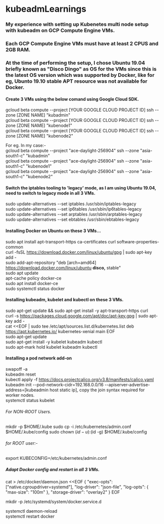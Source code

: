 # kubeadmLearnings
### My experience with setting up Kubenetes multi node setup with kubeadm on GCP Compute Engine VMs.

### Each GCP Compute Engine VMs must have at least 2 CPUS and 2GB RAM.
### At the time of performing the setup, I chose Ubuntu 19.04 briefly known as "Disco Dingo" as OS for the VMs since this is the latest OS version which was supported by Docker, like for eg, Ubunto 19.10 stable APT resource was not available for Docker.

#### Create 3 VMs using the below comand using Google Cloud SDK.
gcloud beta compute --project [YOUR GOOGLE CLOUD PROJECT ID] ssh --zone [ZONE NAME] "kubadmin"  
gcloud beta compute --project [YOUR GOOGLE CLOUD PROJECT ID] ssh --zone [ZONE NAME] "kubenode1"  
gcloud beta compute --project [YOUR GOOGLE CLOUD PROJECT ID] ssh --zone [ZONE NAME] "kubenode2"

For eg.  In my case:-  
gcloud beta compute --project "ace-daylight-256904" ssh --zone "asia-south1-c" "kubadmin"  
gcloud beta compute --project "ace-daylight-256904" ssh --zone "asia-south1-c" "kubenode1"  
gcloud beta compute --project "ace-daylight-256904" ssh --zone "asia-south1-c" "kubenode2"

#### Switch the iptables tooling to 'legacy' mode, as I am using Ubuntu 19.04, need to switch to legacy mode in all 3 VMs.
sudo update-alternatives --set iptables /usr/sbin/iptables-legacy  
sudo update-alternatives --set ip6tables /usr/sbin/ip6tables-legacy  
sudo update-alternatives --set arptables /usr/sbin/arptables-legacy  
sudo update-alternatives --set ebtables /usr/sbin/ebtables-legacy

#### Installing Docker on Ubuntu on these 3 VMs...
sudo apt install apt-transport-https ca-certificates curl software-properties-common  
curl -fsSL https://download.docker.com/linux/ubuntu/gpg | sudo apt-key add -  
sudo add-apt-repository "deb [arch=amd64] https://download.docker.com/linux/ubuntu <b>disco,</b> stable"  
sudo apt update  
apt-cache policy docker-ce  
sudo apt install docker-ce  
sudo systemctl status docker

#### Installing kubeadm, kubelet and kubectl on these 3 VMs.
sudo apt-get update && sudo apt-get install -y apt-transport-https curl  
curl -s https://packages.cloud.google.com/apt/doc/apt-key.gpg | sudo apt-key add -  
cat <<EOF | sudo tee /etc/apt/sources.list.d/kubernetes.list
deb https://apt.kubernetes.io/ kubernetes-xenial main
EOF  
sudo apt-get update  
sudo apt-get install -y kubelet kubeadm kubectl  
sudo apt-mark hold kubelet kubeadm kubectl

#### Installing a pod network add-on
swapoff -a  
kubeadm reset  
kubectl apply -f https://docs.projectcalico.org/v3.8/manifests/calico.yaml  
kubeadm init --pod-network-cidr=192.168.0.0/16 --apiserver-advertise-address=[kubeadmin host static ip], copy the join syntax required for worker nodes.  
systemctl status kubelet  
###### For NON-ROOT Users.
mkdir -p $HOME/.kube
sudo cp -i /etc/kubernetes/admin.conf $HOME/.kube/config
sudo chown $(id -u):$(id -g) $HOME/.kube/config

###### for ROOT user:-
export KUBECONFIG=/etc/kubernetes/admin.conf

##### Adapt Docker config and restart in all 3 VMs.
cat > /etc/docker/daemon.json <<EOF
{
  "exec-opts": ["native.cgroupdriver=systemd"],
  "log-driver": "json-file",
  "log-opts": {
    "max-size": "100m"
  },
  "storage-driver": "overlay2"
}
EOF

mkdir -p /etc/systemd/system/docker.service.d  

systemctl daemon-reload  
systemctl restart docker
